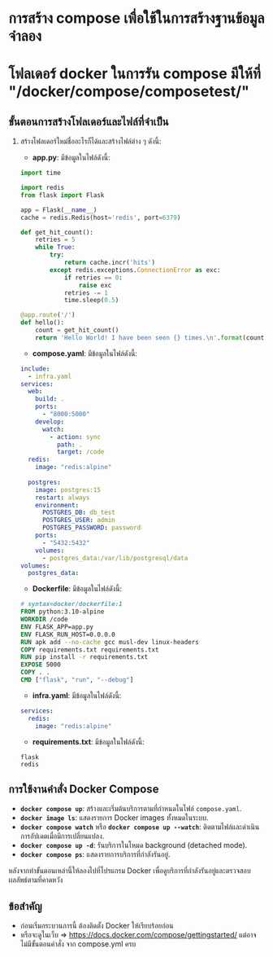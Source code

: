 # การสร้าง compose เพื่อใช้ในการสร้างฐานข้อมูลจำลอง
# โฟลเดอร์ docker ในการรัน compose มีให้ที่ **"/docker/compose/composetest/"**
## ขั้นตอนการสร้างโฟลเดอร์และไฟล์ที่จำเป็น

1. สร้างโฟลเดอร์ใหม่ชื่ออะไรก็ได้และสร้างไฟล์ต่าง ๆ ดังนี้:

    - **app.py**: มีข้อมูลในไฟล์ดังนี้:
    ```python
    import time

    import redis
    from flask import Flask

    app = Flask(__name__)
    cache = redis.Redis(host='redis', port=6379)

    def get_hit_count():
        retries = 5
        while True:
            try:
                return cache.incr('hits')
            except redis.exceptions.ConnectionError as exc:
                if retries == 0:
                    raise exc
                retries -= 1
                time.sleep(0.5)

    @app.route('/')
    def hello():
        count = get_hit_count()
        return 'Hello World! I have been seen {} times.\n'.format(count)
    ```

    - **compose.yaml**: มีข้อมูลในไฟล์ดังนี้:
    ```yaml
    include:
      - infra.yaml
    services:
      web:
        build: .
        ports:
          - "8000:5000"
        develop:
          watch:
            - action: sync
              path: .
              target: /code
      redis:
        image: "redis:alpine"
      
      postgres:
        image: postgres:15
        restart: always
        environment:
          POSTGRES_DB: db_test
          POSTGRES_USER: admin
          POSTGRES_PASSWORD: password
        ports:
          - "5432:5432"
        volumes:
          - postgres_data:/var/lib/postgresql/data
    volumes:
      postgres_data:
    ```

    - **Dockerfile**: มีข้อมูลในไฟล์ดังนี้:
    ```Dockerfile
    # syntax=docker/dockerfile:1
    FROM python:3.10-alpine
    WORKDIR /code
    ENV FLASK_APP=app.py
    ENV FLASK_RUN_HOST=0.0.0.0
    RUN apk add --no-cache gcc musl-dev linux-headers
    COPY requirements.txt requirements.txt
    RUN pip install -r requirements.txt
    EXPOSE 5000
    COPY . .
    CMD ["flask", "run", "--debug"]
    ```

    - **infra.yaml**: มีข้อมูลในไฟล์ดังนี้:
    ```yaml
    services:
      redis:
        image: "redis:alpine"
    ```

    - **requirements.txt**: มีข้อมูลในไฟล์ดังนี้:
    ```
    flask
    redis
    ```

## การใช้งานคำสั่ง Docker Compose

- **`docker compose up`**: สร้างและเริ่มต้นบริการตามที่กำหนดในไฟล์ `compose.yaml`.
- **`docker image ls`**: แสดงรายการ Docker images ทั้งหมดในระบบ.
- **`docker compose watch`** หรือ **`docker compose up --watch`**: ติดตามไฟล์และดำเนินการอัปเดตเมื่อมีการเปลี่ยนแปลง.
- **`docker compose up -d`**: รันบริการในโหมด background (detached mode).
- **`docker compose ps`**: แสดงรายการบริการที่กำลังรันอยู่.

หลังจากทำขั้นตอนเหล่านี้ให้ลองไปที่โปรแกรม Docker เพื่อดูบริการที่กำลังรันอยู่และตรวจสอบผลลัพธ์ตามที่คาดหวัง

## ข้อสำคัญ
- ก่อนเริ่มกระบวนการนี้ ต้องติดตั้ง Docker ให้เรียบร้อยก่อน
- หรือจะดูในเว็บ => https://docs.docker.com/compose/gettingstarted/ แต่อาจไม่มีขั้นตอนคำสั่ง จาก compose.yml ครบ